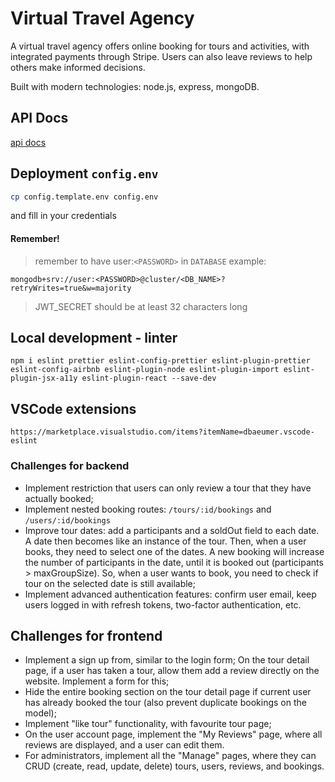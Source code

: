 # Virtual Travel Agency

A virtual travel agency offers online booking for tours and activities, with integrated payments through Stripe. Users can also leave reviews to help others make informed decisions.

Built with modern technologies: node.js, express, mongoDB.

## API Docs

[api docs](https://documenter.getpostman.com/view/19887252/2s935vn19F)

## Deployment `config.env`

```bash
cp config.template.env config.env
```

and fill in your credentials

#### Remember!

> remember to have user:`<PASSWORD>` in `DATABASE`
> example:

```
mongodb+srv://user:<PASSWORD>@cluster/<DB_NAME>?retryWrites=true&w=majority
```

> JWT_SECRET should be at least 32 characters long

## Local development - linter

```
npm i eslint prettier eslint-config-prettier eslint-plugin-prettier eslint-config-airbnb eslint-plugin-node eslint-plugin-import eslint-plugin-jsx-a11y eslint-plugin-react --save-dev
```

## VSCode extensions

```
https://marketplace.visualstudio.com/items?itemName=dbaeumer.vscode-eslint
```

### Challenges for backend

- Implement restriction that users can only review a tour that they have actually booked;
- Implement nested booking routes: `/tours/:id/bookings` and `/users/:id/bookings`
- Improve tour dates: add a participants and a soldOut field to each
  date. A date then becomes like an instance of the tour. Then, when a user books, they need to select one of the dates. A new booking will increase the number of participants in the date, until it is booked out (participants > maxGroupSize). So, when a user wants to book, you need to check if tour on the selected date is still available;
- Implement advanced authentication features: confirm user email, keep users logged in with refresh tokens, two-factor authentication, etc.

## Challenges for frontend

- Implement a sign up from, similar to the login form;
  On the tour detail page, if a user has taken a tour, allow them add a review directly on the website. Implement a form for this;
- Hide the entire booking section on the tour detail page if current user has already booked the tour (also prevent duplicate bookings on the model);
- Implement "like tour" functionality, with favourite tour page;
- On the user account page, implement the "My Reviews" page, where all reviews are displayed, and a user can edit them.
- For administrators, implement all the "Manage" pages, where they can
  CRUD (create, read, update, delete) tours, users, reviews, and bookings.
